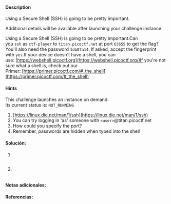 
#### Description
Using a Secure Shell (SSH) is going to be pretty important.

Additional details will be available after launching your challenge instance.

Using a Secure Shell (SSH) is going to be pretty important.Can you `ssh` as `ctf-player` to `titan.picoctf.net` at port `63655` to get the flag?You'll also need the password `1db87a14`. If asked, accept the fingerprint with `yes`.If your device doesn't have a shell, you can use: [https://webshell.picoctf.org](https://webshell.picoctf.org/)If you're not sure what a shell is, check out our Primer: [https://primer.picoctf.com/#_the_shell](https://primer.picoctf.com/#_the_shell)

#### Hints 
This challenge launches an instance on demand.  
Its current status is: `NOT_RUNNING`

1. [https://linux.die.net/man/1/ssh](https://linux.die.net/man/1/ssh)
2. You can try logging in 'as' someone with `<user>`@titan.picoctf.net
3. How could you specify the port?
4. Remember, passwords are hidden when typed into the shell


#### Solución:

1.

````

`````

2.

````

`````

#### Notas adicionales:


#### Referencias:



